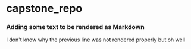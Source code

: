 # capstone_repo

### Adding some text to be rendered as Markdown

I don't know why the previous line was not rendered properly but oh well
